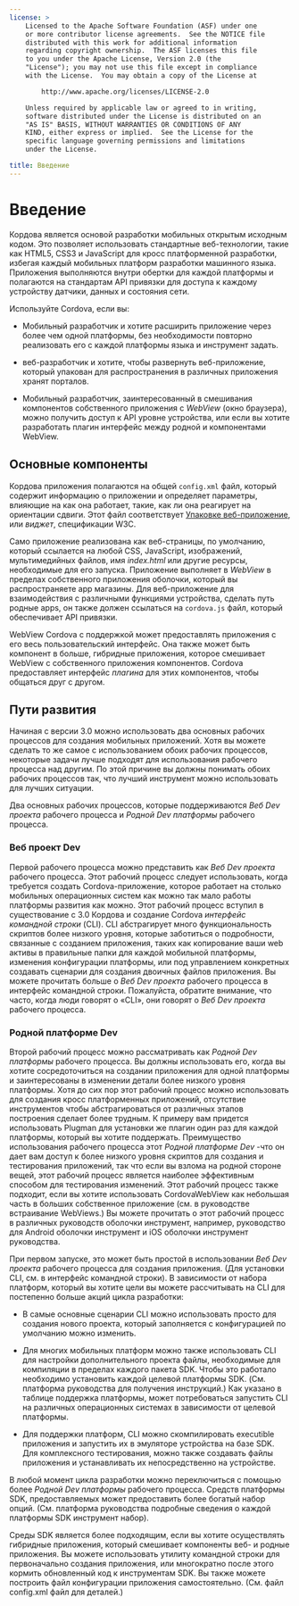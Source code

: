 ```yaml
---
license: >
    Licensed to the Apache Software Foundation (ASF) under one
    or more contributor license agreements.  See the NOTICE file
    distributed with this work for additional information
    regarding copyright ownership.  The ASF licenses this file
    to you under the Apache License, Version 2.0 (the
    "License"); you may not use this file except in compliance
    with the License.  You may obtain a copy of the License at

        http://www.apache.org/licenses/LICENSE-2.0

    Unless required by applicable law or agreed to in writing,
    software distributed under the License is distributed on an
    "AS IS" BASIS, WITHOUT WARRANTIES OR CONDITIONS OF ANY
    KIND, either express or implied.  See the License for the
    specific language governing permissions and limitations
    under the License.

title: Введение
---
```


# Введение

Кордова является основой разработки мобильных открытым исходным кодом. Это позволяет использовать стандартные веб-технологии, такие как HTML5, CSS3 и JavaScript для кросс платформенной разработки, избегая каждый мобильных платформ разработки машинного языка. Приложения выполняются внутри обертки для каждой платформы и полагаются на стандартам API привязки для доступа к каждому устройству датчики, данных и состояния сети.

Используйте Cordova, если вы:

*   Мобильный разработчик и хотите расширить приложение через более чем одной платформы, без необходимости повторно реализовать его с каждой платформы языка и инструмент задать.

*   веб-разработчик и хотите, чтобы развернуть веб-приложение, который упакован для распространения в различных приложения хранят порталов.

*   Мобильный разработчик, заинтересованный в смешивания компонентов собственного приложения с *WebView* (окно браузера), можно получить доступ к API уровне устройства, или если вы хотите разработать плагин интерфейс между родной и компонентами WebView.

## Основные компоненты

Кордова приложения полагаются на общей `config.xml` файл, который содержит информацию о приложении и определяет параметры, влияющие на как она работает, такие, как ли она реагирует на ориентации сдвиги. Этот файл соответствует [Упаковке веб-приложение][1], или *виджет*, спецификации W3C.

 [1]: http://www.w3.org/TR/widgets/

Само приложение реализована как веб-страницы, по умолчанию, который ссылается на любой CSS, JavaScript, изображений, мультимедийных файлов, имя *index.html* или другие ресурсы, необходимые для его запуска. Приложение выполняет в *WebView* в пределах собственного приложения оболочки, который вы распространяете app магазины. Для веб-приложение для взаимодействия с различными функциями устройства, сделать путь родные apps, он также должен ссылаться на `cordova.js` файл, который обеспечивает API привязки.

WebView Cordova с поддержкой может предоставлять приложения с его весь пользовательский интерфейс. Она также может быть компонент в больше, гибридные приложения, которое смешивает WebView с собственного приложения компонентов. Cordova предоставляет интерфейс *плагина* для этих компонентов, чтобы общаться друг с другом.

## Пути развития

Начиная с версии 3.0 можно использовать два основных рабочих процессов для создания мобильных приложений. Хотя вы можете сделать то же самое с использованием обоих рабочих процессов, некоторые задачи лучше подходят для использования рабочего процесса над другим. По этой причине вы должны понимать обоих рабочих процессов так, что лучший инструмент можно использовать для лучших ситуации.

Два основных рабочих процессов, которые поддерживаются *Веб Dev проекта* рабочего процесса и *Родной Dev платформы* рабочего процесса.

### Веб проект Dev

Первой рабочего процесса можно представить как *Веб Dev проекта* рабочего процесса. Этот рабочий процесс следует использовать, когда требуется создать Cordova-приложение, которое работает на столько мобильных операционных систем как можно так мало работы платформы развития как можно. Этот рабочий процесс вступил в существование с 3.0 Кордова и создание Cordova *интерфейс командной строки* (CLI). CLI абстрагирует много функциональность скриптов более низкого уровня, которые заботиться о подробности, связанные с созданием приложения, таких как копирование ваши web активы в правильные папки для каждой мобильной платформы, изменения конфигурации платформы, или под управлением конкретных создавать сценарии для создания двоичных файлов приложения. Вы можете прочитать больше о *Веб Dev проекта* рабочего процесса в интерфейс командной строки. Пожалуйста, обратите внимание, что часто, когда люди говорят о «CLI», они говорят о *Веб Dev проекта* рабочего процесса.

### Родной платформе Dev

Второй рабочий процесс можно рассматривать как *Родной Dev платформы* рабочего процесса. Вы должны использовать его, когда вы хотите сосредоточиться на создании приложения для одной платформы и заинтересованы в изменении детали более низкого уровня платформы. Хотя до сих пор этот рабочий процесс можно использовать для создания кросс платформенных приложений, отсутствие инструментов чтобы абстрагироваться от различных этапов построения сделает более трудным. К примеру вам придется использовать Plugman для установки же плагин один раз для каждой платформы, который вы хотите поддержать. Преимущество использования рабочего процесса этот *Родной платформе Dev* -что он дает вам доступ к более низкого уровня скриптов для создания и тестирования приложений, так что если вы взлома на родной стороне вещей, этот рабочий процесс является наиболее эффективным способом для тестирования изменений. Этот рабочий процесс также подходит, если вы хотите использовать CordovaWebView как небольшая часть в больших собственное приложение (см. в руководстве встраивание WebViews.) Вы можете прочитать о этот рабочий процесс в различных руководств оболочки инструмент, например, руководство для Android оболочки инструмент и iOS оболочки инструмент руководства.

При первом запуске, это может быть простой в использовании *Веб Dev проекта* рабочего процесса для создания приложения. (Для установки CLI, см. в интерфейс командной строки). В зависимости от набора платформ, который вы хотите цели вы можете рассчитывать на CLI для постепенно больше акций цикла разработки:

*   В самые основные сценарии CLI можно использовать просто для создания нового проекта, который заполняется с конфигурацией по умолчанию можно изменить.

*   Для многих мобильных платформ можно также использовать CLI для настройки дополнительного проекта файлы, необходимые для компиляции в пределах каждого пакета SDK. Чтобы это работало необходимо установить каждой целевой платформы SDK. (См. платформа руководства для получения инструкций.) Как указано в таблице поддержка платформы, может потребоваться запустить CLI на различных операционных системах в зависимости от целевой платформы.

*   Для поддержки платформ, CLI можно скомпилировать executible приложения и запустить их в эмуляторе устройства на базе SDK. Для комплексного тестирования, можно также создавать файлы приложения и устанавливать их непосредственно на устройстве.

В любой момент цикла разработки можно переключиться с помощью более *Родной Dev платформы* рабочего процесса. Средств платформы SDK, предоставляемых может предоставить более богатый набор опций. (См. платформа руководства подробные сведения о каждой платформы SDK инструмент набор).

Среды SDK является более подходящим, если вы хотите осуществлять гибридные приложения, который смешивает компоненты веб- и родные приложения. Вы можете использовать утилиту командной строки для первоначально создания приложения, или многократно после этого кормить обновленный код к инструментам SDK. Вы также можете построить файл конфигурации приложения самостоятельно. (См. файл config.xml файл для деталей.)